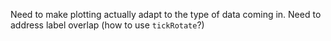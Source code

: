 Need to make plotting actually adapt to the type of data coming in.
Need to address label overlap (how to use `tickRotate`?)

